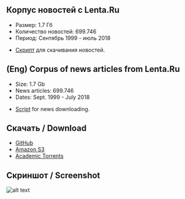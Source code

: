 ## Корпус новостей с Lenta.Ru 

* Размер: 1.7 Гб
* Количество новостей: 699.746
* Период: Сентябрь 1999 - июль 2018

+ [Скрипт](../master/download_lenta.py) для скачивания новостей.

## (Eng) Corpus of news articles from Lenta.Ru
* Size: 1.7 Gb
* News articles: 699.746
* Dates: Sept. 1999 - July 2018

+ [Script](../master/download_lenta.py) for news downloading.


## Скачать / Download
* [GitHub](https://github.com/yutkin/Lenta.Ru-News-Dataset/releases/download/0.1/news_lenta.csv)
* [Amazon S3](https://s3-us-west-2.amazonaws.com/lenta-news-dataset/news_lenta.csv)
* [Academic Torrents](http://academictorrents.com/details/cfc4ba252fe56176d9db31b0609f0ece6a389b09)

## Скриншот / Screenshot

![alt text](https://s3-us-west-2.amazonaws.com/lenta-news-dataset/screenshot.png "Logo Title Text 1")

